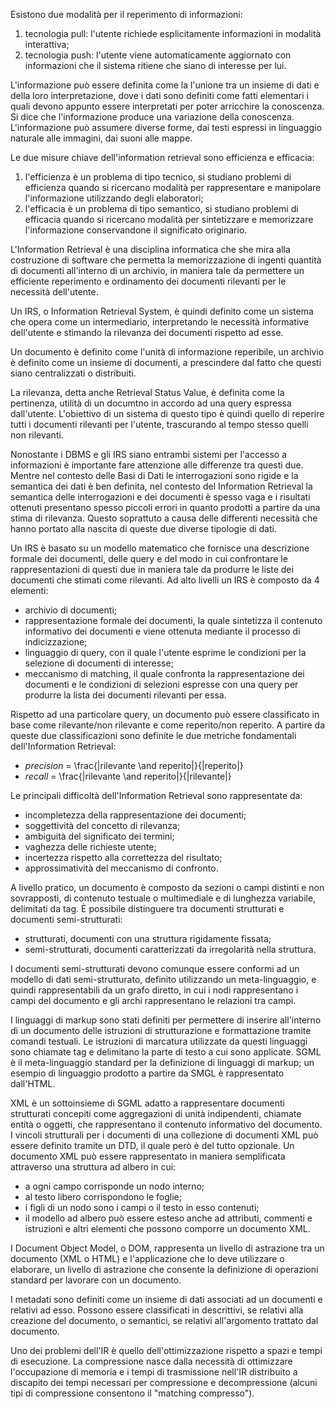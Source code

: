 Esistono due modalità per il reperimento di informazioni:
1. tecnologia pull: l'utente richiede esplicitamente informazioni in modalità interattiva;
2. tecnologia push: l'utente viene automaticamente aggiornato con informazioni che il sistema ritiene che siano di interesse per lui.

L'informazione può essere definita come la l'unione tra un insieme di dati e della loro interpretazione, dove i dati sono definiti come fatti elementari i quali devono appunto essere interpretati per poter arricchire la conoscenza. Si dice che l'informazione produce una variazione della conoscenza. L'informazione può assumere diverse forme, dai testi espressi in linguaggio naturale alle immagini, dai suoni alle mappe.

Le due misure chiave dell'information retrieval sono efficienza e efficacia:
1. l'efficienza è un problema di tipo tecnico, si studiano problemi di efficienza quando si ricercano modalità per rappresentare e manipolare l'informazione utilizzando degli elaboratori;
2. l'efficacia è un problema di tipo semantico, si studiano problemi di efficacia quando si ricercano modalità per sintetizzare e memorizzare l'informazione conservandone il significato originario.

L'Information Retrieval è una disciplina informatica che she mira alla costruzione di software che permetta la memorizzazione di ingenti quantità di documenti all'interno di un archivio, in maniera tale da permettere un efficiente reperimento e ordinamento dei documenti rilevanti per le necessità dell'utente.

Un IRS, o Information Retrieval System, è quindi definito come un sistema che opera come un intermediario, interpretando le necessità informative dell'utente e stimando la rilevanza dei documenti rispetto ad esse.

Un documento è definito come l'unità di informazione reperibile, un archivio è definito come un insieme di documenti, a prescindere dal fatto che questi siano centralizzati o distribuiti.

La rilevanza, detta anche Retrieval Status Value, è definita come la pertinenza, utilità di un documtno in accordo ad una query espressa dall'utente. L'obiettivo di un sistema di questo tipo è quindi quello di reperire tutti i documenti rilevanti per l'utente, trascurando al tempo stesso quelli non rilevanti.

Nonostante i DBMS e gli IRS siano entrambi sistemi per l'accesso a informazioni è importante fare attenzione alle differenze tra questi due. Mentre nel contesto delle Basi di Dati le interrogazioni sono rigide e la semantica dei dati è ben definita, nel contesto del Information Retrieval la semantica delle interrogazioni e dei documenti è spesso vaga e i risultati ottenuti presentano spesso piccoli errori in quanto prodotti a partire da una stima di rilevanza. Questo soprattuto a causa delle differenti necessità che hanno portato alla nascita di queste due diverse tipologie di dati.

Un IRS è basato su un modello matematico che fornisce una descrizione formale dei documenti, delle query e del modo in cui confrontare le rappresentazioni di questi due in maniera tale da produrre le liste dei documenti che stimati come rilevanti. Ad alto livelli un IRS è composto da 4 elementi:
- archivio di documenti;
- rappresentazione formale dei documenti, la quale sintetizza il contenuto informativo dei documenti e viene ottenuta mediante il processo di indicizzazione;
- linguaggio di query, con il quale l'utente esprime le condizioni per la selezione di documenti di interesse;
- meccanismo di matching, il quale confronta la rappresentazione dei documenti e le condizioni di selezioni espresse con una query per produrre la lista dei documenti rilevanti per essa.

Rispetto ad una particolare query, un documento può essere classificato in base come rilevante/non rilevante e come reperito/non reperito. A partire da queste due classificazioni sono definite le due metriche fondamentali dell'Information Retrieval:
- $precision$ = \frac{|rilevante \and reperito|}{|reperito|}
- $recall$ = \frac{|rilevante \and reperito|}{|rilevante|}

Le principali difficoltà dell'Information Retrieval sono rappresentate da:
- incompletezza della rappresentazione dei documenti;
- soggettività del concetto di rilevanza;
- ambiguità del significato dei termini;
- vaghezza delle richieste utente;
- incertezza rispetto alla correttezza del risultato;
- approssimatività del meccanismo di confronto.

A livello pratico, un documento è composto da sezioni o campi distinti e non sovrapposti, di contenuto testuale o multimediale e di lunghezza variabile, delimitati da tag. È possibile distinguere tra documenti strutturati e documenti semi-strutturati:
- strutturati, documenti con una struttura rigidamente fissata;
- semi-strutturati, documenti caratterizzati da irregolarità nella struttura.

I documenti semi-strutturati devono comunque essere conformi ad un modello di dati semi-strutturato, definito utilizzando un meta-linguaggio, e quindi rappresentabili da un grafo diretto, in cui i nodi rappresentano i campi del documento e gli archi rappresentano le relazioni tra campi.

I linguaggi di markup sono stati definiti per permettere di inserire all'interno di un documento delle istruzioni di strutturazione e formattazione tramite comandi testuali. Le istruzioni di marcatura utilizzate da questi linguaggi sono chiamate tag e delimitano la parte di testo a cui sono applicate. SGML è il meta-linguaggio standard per la definizione di linguaggi di markup; un esempio di linguaggio prodotto a partire da SMGL è rappresentato dall'HTML.

XML è un sottoinsieme di SGML adatto a rappresentare documenti strutturati concepiti come aggregazioni di unità indipendenti, chiamate entità o oggetti, che rappresentano il contenuto informativo del documento. I vincoli strutturali per i documenti di una collezione di documenti XML può essere definito tramite un DTD, il quale però è del tutto opzionale. Un documento XML può essere rappresentato in maniera semplificata attraverso una struttura ad albero in cui:
- a ogni campo corrisponde un nodo interno;
- al testo libero corrispondono le foglie;
- i figli di un nodo sono i campi o il testo in esso contenuti;
- il modello ad albero può essere esteso anche ad attributi, commenti e istruzioni e altri elementi che possono comporre un documento XML.

I Document Object Model, o DOM, rappresenta un livello di astrazione tra un documento (XML o HTML) e l'applicazione che lo deve utilizzare o elaborare, un livello di astrazione che consente la definizione di operazioni standard per lavorare con un documento.

I metadati sono definiti come un insieme di dati associati ad un documenti e relativi ad esso. Possono essere classificati in descrittivi, se relativi alla creazione del documento, o semantici, se relativi all'argomento trattato dal documento.

Uno dei problemi dell'IR è quello dell'ottimizzazione rispetto a spazi e tempi di esecuzione. La compressione nasce dalla necessità di ottimizzare l'occupazione di memoria e i tempi di trasmissione nell'IR distribuito a discapito dei tempi necessari per compressione e decompressione (alcuni tipi di compressione consentono il "matching compresso").
